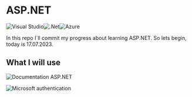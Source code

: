 # ASP.NET
![Visual Studio](https://img.shields.io/badge/Visual%20Studio-5C2D91.svg?style=for-the-badge&logo=visual-studio&logoColor=white)![.Net](https://img.shields.io/badge/.NET-5C2D91?style=for-the-badge&logo=.net&logoColor=white)![Azure](https://img.shields.io/badge/azure-%230072C6.svg?style=for-the-badge&logo=microsoftazure&logoColor=white)

In this repo I`ll commit my progress about learning ASP.NET. So lets begin, today is 17.07.2023.

## What I will use
![Documentation ASP.NET](https://learn.microsoft.com/en-us/aspnet/core/?view=aspnetcore-7.0)

![Microsoft authentication](https://learn.microsoft.com/en-us/aspnet/core/security/authentication/social/?view=aspnetcore-7.0&tabs=visual-studio)